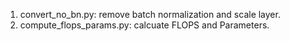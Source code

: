 1. convert_no_bn.py: remove batch normalization and scale layer. 
2. compute_flops_params.py: calcuate FLOPS and Parameters.
